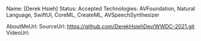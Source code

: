 Name: [Derek Hsieh]
Status: Accepted
Technologies: AVFoundation, Natural Language, SwiftUI, CoreML, CreateML, AVSpeechSynthesizer

AboutMeUrl: 
SourceUrl: https://github.com/DerekHsiehDev/WWDC-2021.git
VideoUrl: 

<!---
EXAMPLE
Name: John Appleseed
Status: Submitted <or> Winner <or> Distinguished <or> Rejected
Technologies: SwiftUI, RealityKit, CoreGraphic

AboutMeUrl: https://linkedin.com/in/johnappleseed
SourceUrl: https://github.com/johnappleseed/wwdc2025
VideoUrl: https://youtu.be/ABCDE123456
-->
